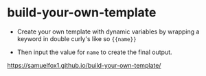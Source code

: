# build-your-own-template

- Create your own template with dynamic variables by wrapping a keyword in double curly's like so `{{name}}`

- Then input the value for `name` to create the final output.

https://samuelfox1.github.io/build-your-own-template/
